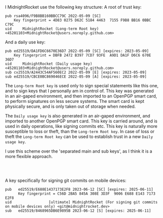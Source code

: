 I MidnightRocket use the following key structure:
A root of trust key:
```
pub	rsa4096/F9B8BB160BBCC79C 2022-05-09 [SC]
	Key fingerprint = 4D83 0275 D62C 5184 4463  7155 F9B8 BB16 0BBC C79C
uid		MidnightRocket (Long-term Root key) <45201103+MidnightRocket@users.noreply.github.com>
```

And a daily use key:
```
pub	ed25519/DA1FD6C6670E36D7 2022-05-09 [SC] [expires: 2023-05-09]
	Key fingerprint = DBFB 2472 B397 7CD7 93FE  A9D1 DA1F D6C6 670E 36D7
uid		MidnightRocket (Daily usage key) <45201103+MidnightRocket@users.noreply.github.com>
sub	cv25519/A2443C54AF560EC2 2022-05-09 [E] [expires: 2023-05-09]
sub	ed25519/CBCE0BC869046ECE 2022-05-09 [A] [expires: 2023-05-09]
```


The `Long-term Root key` is used only to sign special statements like this one, and to sign keys that I personally am in control of.
This key was generated in an air-gaped environment, and then imported to an OpenPGP smart card, to perform signatures on less secure systems. The smart card is kept physically secure, and is only taken out of storage when needed.

The `Daily usage key` is also generated in an air-gaped environment, and imported to another OpenPGP smart card. This key is carried around, and is used in daily operations, like signing commits etc. This key is naturally more susceptible to loss or theft, than the `Long-term Root key`. In case of loss or theft the `Long-term Root key` can be used to establish trust in a new `Daily usage key`.

I use this scheme over the 'separated main and sub keys', as I think it is a more flexible approach.



<br><br>

A key specifically for signing git commits on mobile devices: 

```
pub   ed25519/E688E1437173E2F8 2023-06-12 [SC] [expires: 2025-06-11]
      Key fingerprint = C56D 2BA5 845A 308E 3D3F  9006 E688 E143 7173 E2F8
uid                 [ultimate] MidnightRocket (For signing git commits on mobile devices only) <git@midnightrocket.dev>
sub   ed25519/8468965DB6E9895B 2023-06-12 [S] [expires: 2025-06-11]
```
